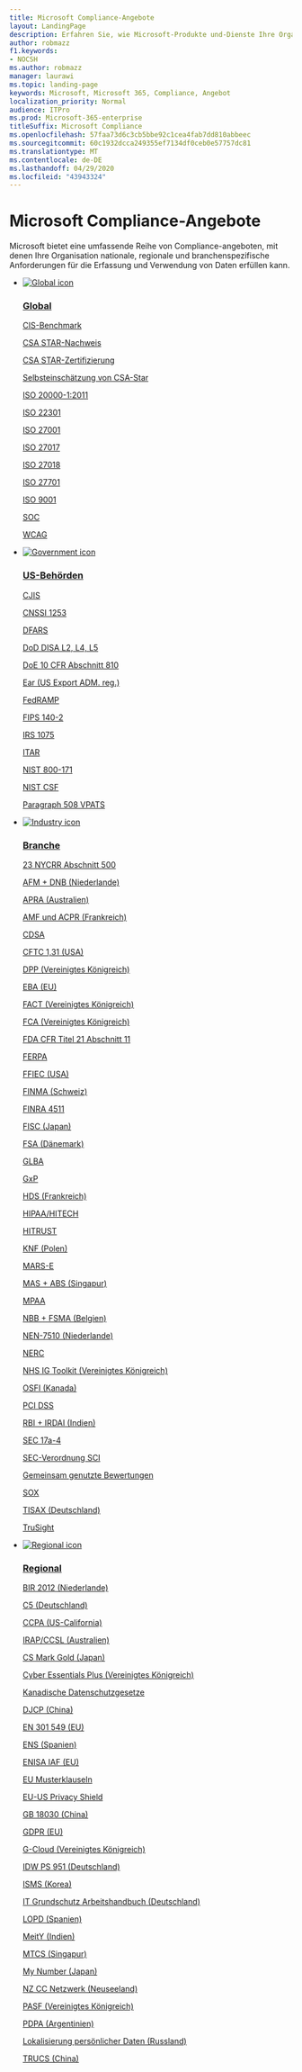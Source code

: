 ```yaml
---
title: Microsoft Compliance-Angebote
layout: LandingPage
description: Erfahren Sie, wie Microsoft-Produkte und-Dienste Ihre Organisation bei der Erfüllung gesetzlicher Compliance-Standards unterstützen.
author: robmazz
f1.keywords:
- NOCSH
ms.author: robmazz
manager: laurawi
ms.topic: landing-page
keywords: Microsoft, Microsoft 365, Compliance, Angebot
localization_priority: Normal
audience: ITPro
ms.prod: Microsoft-365-enterprise
titleSuffix: Microsoft Compliance
ms.openlocfilehash: 57faa73d6c3cb5bbe92c1cea4fab7dd810abbeec
ms.sourcegitcommit: 60c1932dcca249355ef7134df0ceb0e57757dc81
ms.translationtype: MT
ms.contentlocale: de-DE
ms.lasthandoff: 04/29/2020
ms.locfileid: "43943324"
---
```

# <a name="microsoft-compliance-offerings"></a>Microsoft Compliance-Angebote

Microsoft bietet eine umfassende Reihe von Compliance-angeboten, mit denen Ihre Organisation nationale, regionale und branchenspezifische Anforderungen für die Erfassung und Verwendung von Daten erfüllen kann.

<ul class="panelContent cardsD">
    <li>
        <a href="">
        <div class="cardSize">
            <div class="cardPadding">
                <div class="card">
                    <div class="cardImageOuter">
                        <div class="cardImage">
                            <img src="../media/offering-global-icon.svg" alt="Global icon">
                        </div>
                    </div>
                    <div class="cardText">
                        <h3>Global</h3>
                        <p><a href="offering-cis-benchmark.md">CIS-Benchmark</a></p>
                        <p><a href="offering-csa-star-attestation.md">CSA STAR-Nachweis</a></p>
                        <p><a href="offering-csa-star-certification.md">CSA STAR-Zertifizierung</a></p>
                        <p><a href="offering-csa-star-self-assessment.md">Selbsteinschätzung von CSA-Star</a></p>
                        <p><a href="offering-ISO-20000-1-2011.md">ISO 20000-1:2011</a></p>
                        <P><a href="offering-ISO-22301.md">ISO 22301</a></p>
                        <p><a href="offering-ISO-27001.md">ISO 27001</a></p>
                        <p><a href="offering-ISO-27017.md">ISO 27017</a></p>
                        <p><a href="offering-ISO-27018.md">ISO 27018</a></p>
                        <p><a href="offering-ISO-27701.md">ISO 27701</a></p>
                        <p><a href="offering-ISO-9001.md">ISO 9001</a></p>
                        <p><a href="offering-soc.md">SOC</a></p>
                        <p><a href="offering-wcag-2-1.md">WCAG</a></p>
                    </div>
                </div>
            </div>
        </div>
        </a>
    </li>
    <li>
        <a href="">
        <div class="cardSize">
            <div class="cardPadding">
                <div class="card">
                    <div class="cardImageOuter">
                        <div class="cardImage">
                            <img src="../media/offering-government-icon.svg" alt="Government icon">
                        </div>
                    </div>
                    <div class="cardText">
                        <h3>US-Behörden</h3>
                        <p><a href="offering-cjis.md">CJIS</a></p>
                        <p><a href="offering-cnssi-1253.md">CNSSI 1253</a></p>
                        <p><a href="offering-dfars.md">DFARS</a></p>
                        <p><a href="offering-dod-disa-l2-l4-l5.md">DoD DISA L2, L4, L5</a></p>
                        <p><a href="offering-doe-10-cfr-part-810.md">DoE 10 CFR Abschnitt 810</a></p>
                        <p><a href="offering-ear.md">Ear (US Export ADM. reg.)</a></p>
                        <p><a href="offering-fedramp.md">FedRAMP</a></p>
                        <p><a href="offering-fips-140-2.md">FIPS 140-2</a></p>
                        <p><a href="offering-irs-1075.md">IRS 1075</a></p>
                        <p><a href="offering-itar.md">ITAR</a></p>
                        <p><a href="offering-nist-sp-800-171.md">NIST 800-171</a></p>
                        <p><a href="offering-nist-csf.md">NIST CSF</a></p>
                        <p><a href="offering-section-508-vpats.md">Paragraph 508 VPATS</a></p>
                    </div>
                </div>
            </div>
        </div>
        </a>
    </li>
    <li>
        <a href="">
        <div class="cardSize">
            <div class="cardPadding">
                <div class="card">
                    <div class="cardImageOuter">
                        <div class="cardImage">
                            <img src="../media/offering-industry-icon.svg" alt="Industry icon">
                        </div>
                    </div>
                    <div class="cardText">
                        <h3>Branche</h3>
                        <p><a href="offering-23-nycrr-part-500.md">23 NYCRR Abschnitt 500</a></p>
                        <p><a href="offering-afm-dnb-netherlands.md">AFM + DNB (Niederlande)</a></p>
                        <P><a href="offering-apra-australia.md">APRA (Australien)</a></p>
                        <p><a href="offering-amf-acpr-france.md">AMF und ACPR (Frankreich)</a></p>
                        <p><a href="offering-cdsa.md">CDSA</a></p>
                        <p><a href="offering-cftc-1-31-us.md">CFTC 1,31 (USA)</a></p>
                        <p><a href="offering-dpp-uk.md">DPP (Vereinigtes Königreich)</a></p>
                        <p><a href="offering-eba-eu.md">EBA (EU)</a></p>
                        <p><a href="offering-fact-uk.md">FACT (Vereinigtes Königreich)</a></p>
                        <p><a href="offering-fca-uk.md">FCA (Vereinigtes Königreich)</a></p>
                        <p><a href="offering-fda-cfr-title-21-part-11.md">FDA CFR Titel 21 Abschnitt 11</a></p>
                        <p><a href="offering-ferpa.md">FERPA</a></p>
                        <p><a href="offering-ffiec-us.md">FFIEC (USA)</a></p>
                        <p><a href="offering-finma-switzerland.md">FINMA (Schweiz)</a></p>
                        <p><a href="offering-finra-4511.md">FINRA 4511</a></p>
                        <p><a href="offering-fisc-japan.md">FISC (Japan)</a></p>
                        <p><a href="offering-fsa-denmark.md">FSA (Dänemark)</a></p>
                        <p><a href="offering-glba.md">GLBA</a></p>
                        <p><a href="offering-gxp.md">GxP</a></p>
                        <p><a href="offering-hds-france.md">HDS (Frankreich)</a></p>
                        <p><a href="offering-hipaa-hitech.md">HIPAA/HITECH</a></p>
                        <p><a href="offering-hitrust.md">HITRUST</a></p>
                        <p><a href="offering-knf-poland.md">KNF (Polen)</a></p>
                        <p><a href="offering-mars-e.md">MARS-E</a></p>
                        <p><a href="offering-mas-abs-singapore.md">MAS + ABS (Singapur)</a></p>
                        <p><a href="offering-mpaa.md">MPAA</a></p>
                        <p><a href="offering-nbb-fsma-belgium.md">NBB + FSMA (Belgien)</a></p>
                        <p><a href="offering-nen-7510-netherlands.md">NEN-7510 (Niederlande)</a></p>
                        <p><a href="offering-nerc-cip.md">NERC</a></p>
                        <p><a href="offering-nhs-ig-toolkit-uk.md">NHS IG Toolkit (Vereinigtes Königreich)</a></p>
                        <p><a href="offering-osfi-canada.md">OSFI (Kanada)</a></p>
                        <p><a href="offering-pci-dss.md">PCI DSS</a></p>
                        <p><a href="offering-rbi-irdai-india.md">RBI + IRDAI (Indien)</a></p>
                        <p><a href="offering-sec-17a-4.md">SEC 17a-4</a></p>
                        <p><a href="offering-sec-reg-sci.md">SEC-Verordnung SCI</a></p>
                        <p><a href="offering-shared-assessments.md">Gemeinsam genutzte Bewertungen</a></p>
                        <p><a href="offering-sox.md">SOX</a></p>
                        <p><a href="offering-tisax-germany.md">TISAX (Deutschland)</a></p>
                        <p><a href="offering-trusight.md">TruSight</a></p>
                    </div>
                </div>
            </div>
        </div>
        </a>
    </li>
    <li>
        <a href="">
        <div class="cardSize">
            <div class="cardPadding">
                <div class="card">
                    <div class="cardImageOuter">
                        <div class="cardImage">
                            <img src="../media/offering-region-icon.svg" alt="Regional icon">
                        </div>
                    </div>
                    <div class="cardText">
                        <h3>Regional</h3>
                        <p><a href="offering-bir-2012-netherlands.md">BIR 2012 (Niederlande)</a></p>
                        <p><a href="offering-c5-germany.md">C5 (Deutschland)</a></p>
                        <p><a href="offering-ccpa.md">CCPA (US-California)</a></p>
                        <p><a href="offering-ccsl-irap-australia.md">IRAP/CCSL (Australien)</a></p>
                        <p><a href="offering-cs-mark-gold-japan.md">CS Mark Gold (Japan)</a></p>
                        <p><a href="offering-cyber-essentials-plus-uk.md">Cyber Essentials Plus (Vereinigtes Königreich)</a></p>
                        <p><a href="offering-canadian-privacy-laws.md">Kanadische Datenschutzgesetze</a></p>
                        <p><a href="https://www.trustcenter.cn/compliance/default.html#DJCP">DJCP (China)</a></p>
                        <p><a href="offering-en-301-549-eu.md">EN 301 549 (EU)</a></p>
                        <p><a href="offering-ens-spain.md">ENS (Spanien)</a></p>
                        <p><a href="offering-enisa.md">ENISA IAF (EU)</a></p>
                        <p><a href="offering-eu-model-clauses.md">EU Musterklauseln</a></p>
                        <p><a href="offering-eu-us-privacy-shield.md">EU-US Privacy Shield</a></p>
                        <p><a href="https://www.trustcenter.cn/compliance/default.html#GB18030">GB 18030 (China)</a></p>
                        <p><a href="gdpr.md">GDPR (EU)</a></p>
                        <p><a href="offering-g-cloud-uk.md">G-Cloud (Vereinigtes Königreich)</a></p>
                        <p><a href="https://www.idw.de/the-idw/about-the-idw">IDW PS 951 (Deutschland)</a></p>
                        <p><a href="offering-ISMS-korea.md">ISMS (Korea)</a></p>
                        <p><a href="offering-it-grundschutz-workbook-germany.md">IT Grundschutz Arbeitshandbuch (Deutschland)</a></p>
                        <p><a href="offering-lopd-spain.md">LOPD (Spanien)</a></p>
                        <p><a href="offering-meity-india.md">MeitY (Indien)</a></p>
                        <p><a href="offering-mtcs-singapore.md">MTCS (Singapur)</a></p>
                        <p><a href="offering-my-number-act-japan.md">My Number (Japan)</a></p>
                        <p><a href="offering-nz-cc-framework-nz.md">NZ CC Netzwerk (Neuseeland)</a></p>
                        <p><a href="offering-pasf-uk.md">PASF (Vereinigtes Königreich)</a></p>
                        <p><a href="offering-pdpa-argentina.md">PDPA (Argentinien)</a></p>
                        <p><a href="offering-russia-data-localization.md">Lokalisierung persönlicher Daten (Russland)</a></p>
                        <p><a href="https://aka.ms/TRUCS-Compliance">TRUCS (China)</a></p>
                    </div>
                </div>
            </div>
        </div>
        </a>
    </li>
</ul>
